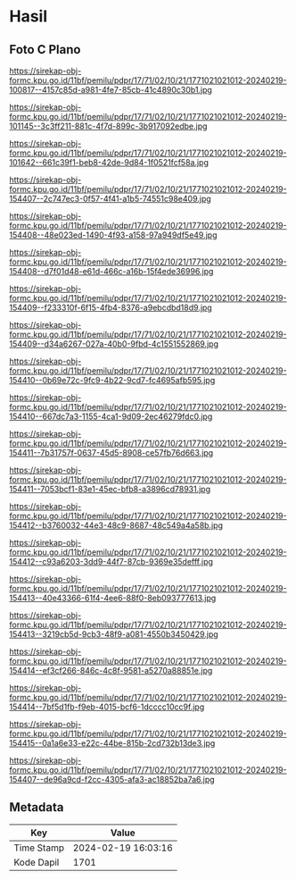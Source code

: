 # Hasil

## Foto C Plano

https://sirekap-obj-formc.kpu.go.id/11bf/pemilu/pdpr/17/71/02/10/21/1771021021012-20240219-100817--4157c85d-a981-4fe7-85cb-41c4890c30b1.jpg

https://sirekap-obj-formc.kpu.go.id/11bf/pemilu/pdpr/17/71/02/10/21/1771021021012-20240219-101145--3c3ff211-881c-4f7d-899c-3b917092edbe.jpg

https://sirekap-obj-formc.kpu.go.id/11bf/pemilu/pdpr/17/71/02/10/21/1771021021012-20240219-101642--661c39f1-beb8-42de-9d84-1f0521fcf58a.jpg

https://sirekap-obj-formc.kpu.go.id/11bf/pemilu/pdpr/17/71/02/10/21/1771021021012-20240219-154407--2c747ec3-0f57-4f41-a1b5-74551c98e409.jpg

https://sirekap-obj-formc.kpu.go.id/11bf/pemilu/pdpr/17/71/02/10/21/1771021021012-20240219-154408--48e023ed-1490-4f93-a158-97a949df5e49.jpg

https://sirekap-obj-formc.kpu.go.id/11bf/pemilu/pdpr/17/71/02/10/21/1771021021012-20240219-154408--d7f01d48-e61d-466c-a16b-15f4ede36996.jpg

https://sirekap-obj-formc.kpu.go.id/11bf/pemilu/pdpr/17/71/02/10/21/1771021021012-20240219-154409--f233310f-6f15-4fb4-8376-a9ebcdbd18d9.jpg

https://sirekap-obj-formc.kpu.go.id/11bf/pemilu/pdpr/17/71/02/10/21/1771021021012-20240219-154409--d34a6267-027a-40b0-9fbd-4c1551552869.jpg

https://sirekap-obj-formc.kpu.go.id/11bf/pemilu/pdpr/17/71/02/10/21/1771021021012-20240219-154410--0b69e72c-9fc9-4b22-9cd7-fc4695afb595.jpg

https://sirekap-obj-formc.kpu.go.id/11bf/pemilu/pdpr/17/71/02/10/21/1771021021012-20240219-154410--667dc7a3-1155-4ca1-9d09-2ec46279fdc0.jpg

https://sirekap-obj-formc.kpu.go.id/11bf/pemilu/pdpr/17/71/02/10/21/1771021021012-20240219-154411--7b31757f-0637-45d5-8908-ce57fb76d663.jpg

https://sirekap-obj-formc.kpu.go.id/11bf/pemilu/pdpr/17/71/02/10/21/1771021021012-20240219-154411--7053bcf1-83e1-45ec-bfb8-a3896cd78931.jpg

https://sirekap-obj-formc.kpu.go.id/11bf/pemilu/pdpr/17/71/02/10/21/1771021021012-20240219-154412--b3760032-44e3-48c9-8687-48c549a4a58b.jpg

https://sirekap-obj-formc.kpu.go.id/11bf/pemilu/pdpr/17/71/02/10/21/1771021021012-20240219-154412--c93a6203-3dd9-44f7-87cb-9369e35defff.jpg

https://sirekap-obj-formc.kpu.go.id/11bf/pemilu/pdpr/17/71/02/10/21/1771021021012-20240219-154413--40e43366-61f4-4ee6-88f0-8eb093777613.jpg

https://sirekap-obj-formc.kpu.go.id/11bf/pemilu/pdpr/17/71/02/10/21/1771021021012-20240219-154413--3219cb5d-9cb3-48f9-a081-4550b3450429.jpg

https://sirekap-obj-formc.kpu.go.id/11bf/pemilu/pdpr/17/71/02/10/21/1771021021012-20240219-154414--ef3cf266-846c-4c8f-9581-a5270a88851e.jpg

https://sirekap-obj-formc.kpu.go.id/11bf/pemilu/pdpr/17/71/02/10/21/1771021021012-20240219-154414--7bf5d1fb-f9eb-4015-bcf6-1dcccc10cc9f.jpg

https://sirekap-obj-formc.kpu.go.id/11bf/pemilu/pdpr/17/71/02/10/21/1771021021012-20240219-154415--0a1a6e33-e22c-44be-815b-2cd732b13de3.jpg

https://sirekap-obj-formc.kpu.go.id/11bf/pemilu/pdpr/17/71/02/10/21/1771021021012-20240219-154407--de96a9cd-f2cc-4305-afa3-ac18852ba7a6.jpg


## Metadata

| Key        | Value               |
| ---------- | ------------------- |
| Time Stamp | 2024-02-19 16:03:16 |
| Kode Dapil | 1701                |



